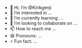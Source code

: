 - 👋 Hi, I’m @Kirikgenji
- 👀 I’m interested in ...
- 🌱 I’m currently learning ...
- 💞️ I’m looking to collaborate on ...
- 📫 How to reach me ...
- 😄 Pronouns: ...
- ⚡ Fun fact: ...

<!---
Kirikgenji/Kirikgenji is a ✨ special ✨ repository because its `README.md` (this file) appears on your GitHub profile.
You can click the Preview link to take a look at your changes.
--->

